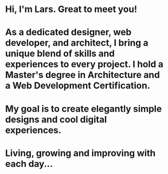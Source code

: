 # Hi, I'm Lars. Great to meet you!

# As a dedicated designer, web developer, and architect, I bring a unique blend of skills and experiences to every project. I hold a Master's degree in Architecture and a Web Development Certification.
# My goal is to create elegantly simple designs and cool digital experiences.


# Living, growing and improving with each day...

<!--
**CodeLars79/CodeLars79** is a ✨ _special_ ✨ repository because its `README.md` (this file) appears on your GitHub profile.

Here are some ideas to get you started:

- 🔭 I’m currently working on ...
- 🌱 I’m currently learning ...
- 👯 I’m looking to collaborate on ...
- 🤔 I’m looking for help with ..
- 💬 Ask me about ...
- 📫 How to reach me: ...
- 😄 Pronouns: ...
- ⚡ Fun fact: ...
-->
